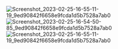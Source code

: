 ![Screenshot_2023-02-25-16-55-11-19_9ed90842f6658e9fcda1d5b7528a7ab0](https://user-images.githubusercontent.com/121867953/221357189-eb9d56c4-6f49-4b69-831d-0bf8b8f7baf0.jpg)
![Screenshot_2023-02-25-16-54-50-85_9ed90842f6658e9fcda1d5b7528a7ab0](https://user-images.githubusercontent.com/121867953/221357195-90decf3f-77c4-4218-b040-e1af1607bcf2.jpg)
![Screenshot_2023-02-25-16-55-11-19_9ed90842f6658e9fcda1d5b7528a7ab0](https://user-images.githubusercontent.com/121867953/221357197-ad5f8079-7138-4cbf-bdaa-191176b00f83.jpg)
